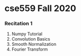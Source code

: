 # cse559 Fall 2020

### Recitation 1

1. Numpy Tutorial
2. Convolution Basics
3. Smooth Normalization
4. Fourier Transform
